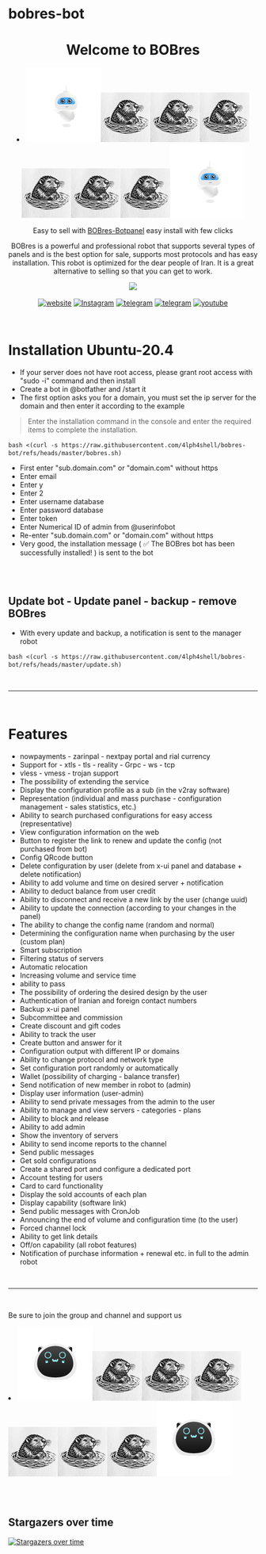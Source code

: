 # bobres-bot


<h1 align="center"/>Welcome to BOBres</h1>
<div align="center">
<li>
<img  src="https://github.com/4lph4shell/4lph4shell/blob/master/Animation%20-%201732459000780.gif"><img  src="https://github.com/4lph4shell/BOBres-Botpanel/blob/main/icons/breaver.png"><img  src="https://github.com/4lph4shell/BOBres-Botpanel/blob/main/icons/breaver.png"><img  src="https://github.com/4lph4shell/BOBres-Botpanel/blob/main/icons/breaver.png"><img  src="https://github.com/4lph4shell/BOBres-Botpanel/blob/main/icons/breaver.png"><img  src="https://github.com/4lph4shell/BOBres-Botpanel/blob/main/icons/breaver.png"><img  src="https://github.com/4lph4shell/BOBres-Botpanel/blob/main/icons/breaver.png"><img  src="https://github.com/4lph4shell/4lph4shell/blob/master/Animation%20-%201732459000780.gif">
</li>
  </div> 
<p align="center">
Easy to sell with <a href="https://github.com/4lph4shell/bobres-bot">BOBres-Botpanel</a> easy install with few clicks
</p>

<p align="center">
BOBres is a powerful and professional robot that supports several types of panels and is the best option for sale, supports most protocols and has easy installation. This robot is optimized for the dear people of Iran. It is a great alternative to selling so that you can get to work.
</p>


<div align=center>
<img src="https://yt3.googleusercontent.com/6_gl3yD2a7kDSTrqua1O93qNxukmlfZm0fU7Lt3C5DmwF50bHD5V_u_1CfTsbjNn6Xdjqqjmc9c=w1060-fcrop64=1,00005a57ffffa5a8-k-c0xffffffff-no-nd-rj" >

[![website](https://img.shields.io/badge/🐺-website-4EA94B.svg?&logo=web&logoColor=white)](https://www.4lph4.ir) 
[![Instagram](https://img.shields.io/badge/Instagram-%23E4405F.svg?logo=Instagram&logoColor=white)](https://instagram.com/4lph4.co) 
[![telegram](https://img.shields.io/badge/Telegram-2CA5E0.svg?&logo=telegram&logoColor=white)](https://t.me/ALPH4Co) 
[![telegram](https://img.shields.io/badge/Telegram-Topic-2CA5E0.svg?&logo=telegram&logoColor=white)](https://t.me/ALPH4ir) 
[![youtube](https://img.shields.io/badge/You-tube-%23E4405F.svg?logo=youtube&logoColor=white)](https://www.youtube.com/@4lph4co) 
</div>

<br>

# Installation Ubuntu-20.4 


- If your server does not have root access, please grant root access with "sudo -i" command and then install
- Create a bot in @botfather and /start it
- The first option asks you for a domain, you must set the ip server for the domain and then enter it according to the example
> Enter the installation command in the console and enter the required items to complete the installation.
```
bash <(curl -s https://raw.githubusercontent.com/4lph4shell/bobres-bot/refs/heads/master/bobres.sh)
```
- First enter "sub.domain.com" or "domain.com" without https
- Enter email
- Enter y
- Enter 2
- Enter username database
- Enter password database
- Enter token
- Enter Numerical ID of admin from @userinfobot
- Re-enter "sub.domain.com" or "domain.com" without https
- Very good, the installation message ( ✅ The BOBres bot has been successfully installed! ) is sent to the bot

<br>
<br>

## Update bot - Update panel - backup - remove BOBres

- With every update and backup, a notification is sent to the manager robot
```
bash <(curl -s https://raw.githubusercontent.com/4lph4shell/bobres-bot/refs/heads/master/update.sh)
```

<br>

<hr>

<br>



# Features

- nowpayments - zarinpal - nextpay portal and rial currency
- Support for - xtls - tls - reality - Grpc - ws - tcp
- vless - vmess - trojan support
- The possibility of extending the service
- Display the configuration profile as a sub (in the v2ray software)
- Representation (individual and mass purchase - configuration management - sales statistics, etc.)
- Ability to search purchased configurations for easy access (representative)
- View configuration information on the web
- Button to register the link to renew and update the config (not purchased from bot)
- Config QRcode button
- Delete configuration by user (delete from x-ui panel and database + delete notification)
- Ability to add volume and time on desired server + notification
- Ability to deduct balance from user credit
- Ability to disconnect and receive a new link by the user (change uuid)
- Ability to update the connection (according to your changes in the panel)
- The ability to change the config name (random and normal)
- Determining the configuration name when purchasing by the user (custom plan)
- Smart subscription
- Filtering status of servers
- Automatic relocation
- Increasing volume and service time
- ability to pass
- The possibility of ordering the desired design by the user
- Authentication of Iranian and foreign contact numbers
- Backup x-ui panel
- Subcommittee and commission
- Create discount and gift codes
- Ability to track the user
- Create button and answer for it
- Configuration output with different IP or domains
- Ability to change protocol and network type
- Set configuration port randomly or automatically
- Wallet (possibility of charging - balance transfer)
- Send notification of new member in robot to (admin)
- Display user information (user-admin)
- Ability to send private messages from the admin to the user
- Ability to manage and view servers - categories - plans
- Ability to block and release
- Ability to add admin
- Show the inventory of servers
- Ability to send income reports to the channel
- Send public messages
- Get sold configurations
- Create a shared port and configure a dedicated port
- Account testing for users
- Card to card functionality
- Display the sold accounts of each plan
- Display capability (software link)
- Send public messages with CronJob
- Announcing the end of volume and configuration time (to the user)
- Forced channel lock
- Ability to get link details
- Off/on capability (all robot features)
- Notification of purchase information + renewal etc. in full to the admin robot


<br>
<hr>
<br>

Be sure to join the group and channel and support us
<p align="center">
<li>
<img  src="https://github.com/4lph4shell/4lph4shell/blob/master/Animation%20-%201732459456331.gif"><img  src="https://github.com/4lph4shell/BOBres-Botpanel/blob/main/icons/breaver.png"><img  src="https://github.com/4lph4shell/BOBres-Botpanel/blob/main/icons/breaver.png"><img  src="https://github.com/4lph4shell/BOBres-Botpanel/blob/main/icons/breaver.png"><img  src="https://github.com/4lph4shell/BOBres-Botpanel/blob/main/icons/breaver.png"><img  src="https://github.com/4lph4shell/BOBres-Botpanel/blob/main/icons/breaver.png"><img  src="https://github.com/4lph4shell/BOBres-Botpanel/blob/main/icons/breaver.png"><img  src="https://github.com/4lph4shell/4lph4shell/blob/master/Animation%20-%201732459456331.gif">
</li>
  </p> 

<br>
<br>

## Stargazers over time
[![Stargazers over time](https://starchart.cc/4lph4shell/bobres-bot.svg?variant=adaptive)](https://starchart.cc/4lph4shell/bobres-bot)
